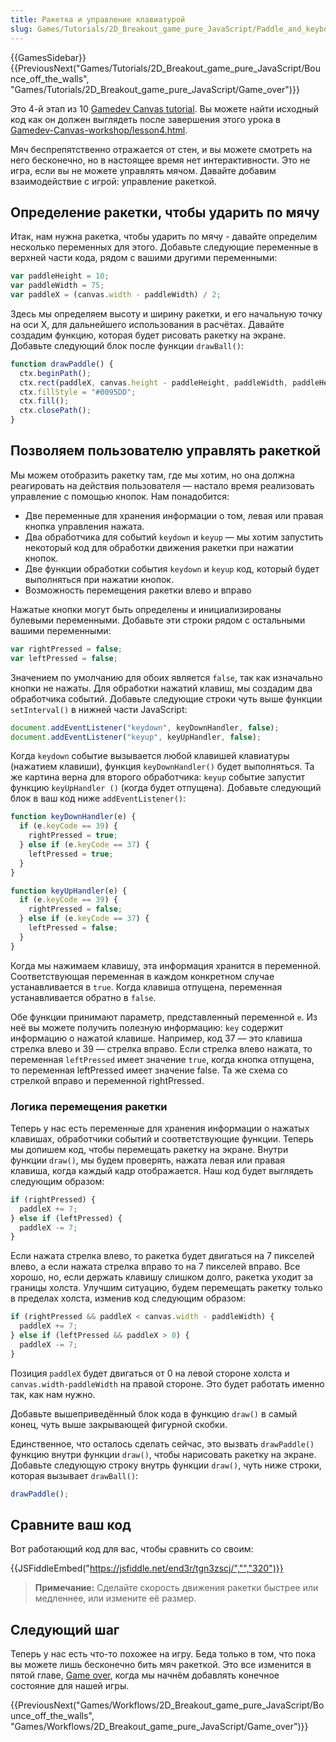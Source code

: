 ```yaml
---
title: Ракетка и управление клавиатурой
slug: Games/Tutorials/2D_Breakout_game_pure_JavaScript/Paddle_and_keyboard_controls
---
```


{{GamesSidebar}}{{PreviousNext("Games/Tutorials/2D_Breakout_game_pure_JavaScript/Bounce_off_the_walls", "Games/Tutorials/2D_Breakout_game_pure_JavaScript/Game_over")}}

Это 4-й этап из 10 [Gamedev Canvas tutorial](/ru/docs/Games/Workflows/Breakout_game_from_scratch). Вы можете найти исходный код как он должен выглядеть после завершения этого урока в [Gamedev-Canvas-workshop/lesson4.html](https://github.com/end3r/Gamedev-Canvas-workshop/blob/gh-pages/lesson04.html).

Мяч беспрепятственно отражается от стен, и вы можете смотреть на него бесконечно, но в настоящее время нет интерактивности. Это не игра, если вы не можете управлять мячом. Давайте добавим взаимодействие с игрой: управление ракеткой.

## Определение ракетки, чтобы ударить по мячу

Итак, нам нужна ракетка, чтобы ударить по мячу - давайте определим несколько переменных для этого. Добавьте следующие переменные в верхней части кода, рядом с вашими другими переменными:

```js
var paddleHeight = 10;
var paddleWidth = 75;
var paddleX = (canvas.width - paddleWidth) / 2;
```

Здесь мы определяем высоту и ширину ракетки, и его начальную точку на оси X, для дальнейшего использования в расчётах. Давайте создадим функцию, которая будет рисовать ракетку на экране. Добавьте следующий блок после функции `drawBall()`:

```js
function drawPaddle() {
  ctx.beginPath();
  ctx.rect(paddleX, canvas.height - paddleHeight, paddleWidth, paddleHeight);
  ctx.fillStyle = "#0095DD";
  ctx.fill();
  ctx.closePath();
}
```

## Позволяем пользователю управлять ракеткой

Мы можем отобразить ракетку там, где мы хотим, но она должна реагировать на действия пользователя — настало время реализовать управление с помощью кнопок. Нам понадобится:

- Две переменные для хранения информации о том, левая или правая кнопка управления нажата.
- Два обработчика для событий `keydown` и `keyup` — мы хотим запустить некоторый код для обработки движения ракетки при нажатии кнопок.
- Две функции обработки события `keydown` и `keyup` код, который будет выполняться при нажатии кнопок.
- Возможность перемещения ракетки влево и вправо

Нажатые кнопки могут быть определены и инициализированы булевыми переменными. Добавьте эти строки рядом с остальными вашими переменными:

```js
var rightPressed = false;
var leftPressed = false;
```

Значением по умолчанию для обоих является `false`, так как изначально кнопки не нажаты. Для обработки нажатий клавиш, мы создадим два обработчика событий. Добавьте следующие строки чуть выше функции `setInterval()` в нижней части JavaScript:

```js
document.addEventListener("keydown", keyDownHandler, false);
document.addEventListener("keyup", keyUpHandler, false);
```

Когда `keydown` событие вызывается любой клавишей клавиатуры (нажатием клавиши), функция `keyDownHandler()` будет выполняться. Та же картина верна для второго обработчика: `keyup` событие запустит функцию `keyUpHandler ()` (когда будет отпущена). Добавьте следующий блок в ваш код ниже `addEventListener()`:

```js
function keyDownHandler(e) {
  if (e.keyCode == 39) {
    rightPressed = true;
  } else if (e.keyCode == 37) {
    leftPressed = true;
  }
}

function keyUpHandler(e) {
  if (e.keyCode == 39) {
    rightPressed = false;
  } else if (e.keyCode == 37) {
    leftPressed = false;
  }
}
```

Когда мы нажимаем клавишу, эта информация хранится в переменной. Соответствующая переменная в каждом конкретном случае устанавливается в `true`. Когда клавиша отпущена, переменная устанавливается обратно в `false`.

Обе функции принимают параметр, представленный переменной `e`. Из неё вы можете получить полезную информацию: `key` содержит информацию о нажатой клавише. Например, код 37 — это клавиша стрелка влево и 39 — стрелка вправо. Если стрелка влево нажата, то переменная `leftPressed` имеет значение `true`, когда кнопка отпущена, то переменная leftPressed имеет значение false. Та же схема со стрелкой вправо и переменной rightPressed.

### Логика перемещения ракетки

Теперь у нас есть переменные для хранения информации о нажатых клавишах, обработчики событий и соответствующие функции. Теперь мы допишем код, чтобы перемещать ракетку на экране. Внутри функции `draw()`, мы будем проверять, нажата левая или правая клавиша, когда каждый кадр отображается. Наш код будет выглядеть следующим образом:

```js
if (rightPressed) {
  paddleX += 7;
} else if (leftPressed) {
  paddleX -= 7;
}
```

Если нажата стрелка влево, то ракетка будет двигаться на 7 пикселей влево, а если нажата стрелка вправо то на 7 пикселей вправо. Все хорошо, но, если держать клавишу слишком долго, ракетка уходит за границы холста. Улучшим ситуацию, будем перемещать ракетку только в пределах холста, изменив код следующим образом:

```js
if (rightPressed && paddleX < canvas.width - paddleWidth) {
  paddleX += 7;
} else if (leftPressed && paddleX > 0) {
  paddleX -= 7;
}
```

Позиция `paddleX` будет двигаться от 0 на левой стороне холста и `canvas.width-paddleWidth` на правой стороне. Это будет работать именно так, как нам нужно.

Добавьте вышеприведённый блок кода в функцию `draw()` в самый конец, чуть выше закрывающей фигурной скобки.

Единственное, что осталось сделать сейчас, это вызвать `drawPaddle()` функцию внутри функции `draw()`, чтобы нарисовать ракетку на экране. Добавьте следующую строку внутрь функции `draw()`, чуть ниже строки, которая вызывает `drawBall()`:

```js
drawPaddle();
```

## Сравните ваш код

Вот работающий код для вас, чтобы сравнить со своим:

{{JSFiddleEmbed("https://jsfiddle.net/end3r/tgn3zscj/","","320")}}

> **Примечание:** Сделайте скорость движения ракетки быстрее или медленнее, или измените её размер.

## Следующий шаг

Теперь у нас есть что-то похожее на игру. Беда только в том, что пока вы можете лишь бесконечно бить мяч ракеткой. Это все изменится в пятой главе, [Game over](/ru/docs/Games/Workflows/Breakout_game_from_scratch/Game_over), когда мы начнём добавлять конечное состояние для нашей игры.

{{PreviousNext("Games/Workflows/2D_Breakout_game_pure_JavaScript/Bounce_off_the_walls", "Games/Workflows/2D_Breakout_game_pure_JavaScript/Game_over")}}
